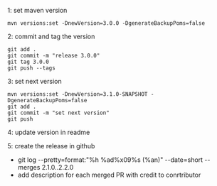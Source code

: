 1: set maven version

```
mvn versions:set -DnewVersion=3.0.0 -DgenerateBackupPoms=false
```

2: commit and tag the version

```
git add .
git commit -m "release 3.0.0"
git tag 3.0.0
git push --tags
```

3: set next version

```
mvn versions:set -DnewVersion=3.1.0-SNAPSHOT -DgenerateBackupPoms=false
git add .
git commit -m "set next version"
git push
```

4: update version in readme

5: create the release in github
- git log --pretty=format:"%h %ad%x09%s (%an)" --date=short --merges 2.1.0..2.2.0
- add description for each merged PR with credit to conrtributor
